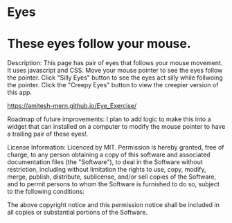 # Eyes

# These eyes follow your mouse.

Description: This page has pair of eyes that follows your mouse movement. It uses javascript and CSS. Move your mouse pointer to see the eyes follow the pointer. Click "Silly Eyes" button to see the eyes act silly while follwoing the pointer. Click the "Creepy Eyes" button to view the creepier version of this app.

https://amitesh-mern.github.io/Eye_Exercise/

Roadmap of future improvements: I plan to add logic to make this into a widget that can installed on a computer to modify the mouse pointer to have a trailing pair of these eyes!.

License Information: Licenced by MIT. Permission is hereby granted, free of charge, to any person obtaining a copy of this software and associated documentation files (the "Software"), to deal in the Software without restriction, including without limitation the rights to use, copy, modify, merge, publish, distribute, sublicense, and/or sell copies of the Software, and to permit persons to whom the Software is furnished to do so, subject to the following conditions:

The above copyright notice and this permission notice shall be included in all copies or substantial portions of the Software.
